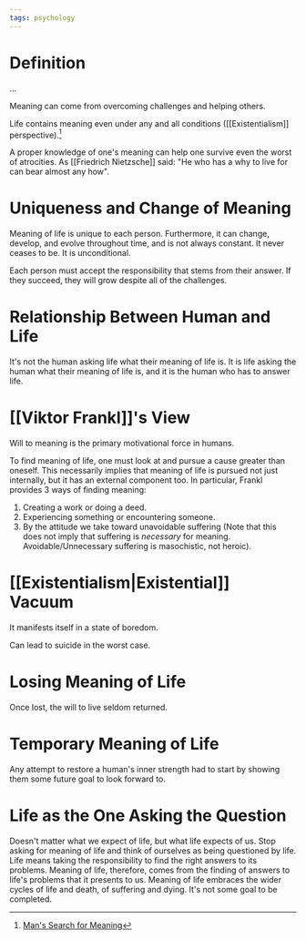 ```yaml
---
tags: psychology
---
```


# Definition

...

Meaning can come from overcoming challenges and helping others.

Life contains meaning even under any and all conditions ([[Existentialism]] perspective).[^1]

A proper knowledge of one's meaning can help one survive even the worst of atrocities. As [[Friedrich Nietzsche]] said: "He who has a why to live for can bear almost any how".

# Uniqueness and Change of Meaning
Meaning of life is unique to each person. Furthermore, it can change, develop, and evolve throughout time, and is not always constant. It never ceases to be. It is unconditional.

Each person must accept the responsibility that stems from their answer. If they succeed, they will grow despite all of the challenges.

# Relationship Between Human and Life
It's not the human asking life what their meaning of life is. It is life asking the human what their meaning of life is, and it is the human who has to answer life.

# [[Viktor Frankl]]'s View
Will to meaning is the primary motivational force in humans.

To find meaning of life, one must look at and pursue a cause greater than oneself. This necessarily implies that meaning of life is pursued not just internally, but it has an external component too. In particular, Frankl provides 3 ways of finding meaning:
1) Creating a work or doing a deed.
2) Experiencing something or encountering someone.
3) By the attitude we take toward unavoidable suffering (Note that this does not imply that suffering is *necessary* for meaning. Avoidable/Unnecessary suffering is masochistic, not heroic).

# [[Existentialism|Existential]] Vacuum
It manifests itself in a state of boredom.

Can lead to suicide in the worst case.

# Losing Meaning of Life
Once lost, the will to live seldom returned.

# Temporary Meaning of Life
Any attempt to restore a human's inner strength had to start by showing them some future goal to look forward to.

# Life as the One Asking the Question
Doesn't matter what we expect of life, but what life expects of us. Stop asking for meaning of life and think of ourselves as being questioned by life. Life means taking the responsibility to find the right answers to its problems. Meaning of life, therefore, comes from the finding of answers to life's problems that it presents to us. Meaning of life embraces the wider cycles of life and death, of suffering and dying. It's not some goal to be completed.

[^1]: [Man's Search for Meaning](zotero://open-pdf/library/items/ZMQXB2W2?page=1)